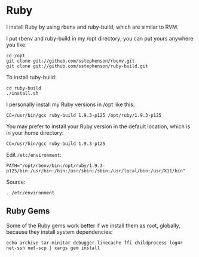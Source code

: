 # Ruby

I install Ruby by using rbenv and ruby-build, which are similar to RVM.

I put rbenv and ruby-build in my /opt directory; you can put yours anywhere you like.

    cd /opt
    git clone git://github.com/sstephenson/rbenv.git 
    git clone git://github.com/sstephenson/ruby-build.git

To install ruby-build:

    cd ruby-build
    ./install.sh

I personally install my Ruby versions in /opt like this:

    CC=/usr/bin/gcc ruby-build 1.9.3-p125 /opt/ruby/1.9.3-p125

You may prefer to install your Ruby version in the default location, which is in your home directory:

    CC=/usr/bin/gcc ruby-build 1.9.3-p125
    
Edit <code>/etc/environment</code>:

    PATH="/opt/rbenv/bin:/opt/ruby/1.9.3-p125/bin:/usr/bin:/bin:/usr/sbin:/sbin:/usr/local/bin:/usr/X11/bin"

Source:

    . /etc/environment


## Ruby Gems

Some of the Ruby gems work better if we install them as root, globally, because they install system dependencies:

    echo archive-tar-minitar debugger-linecache ffi childprocess log4r net-ssh net-scp | xargs gem install

